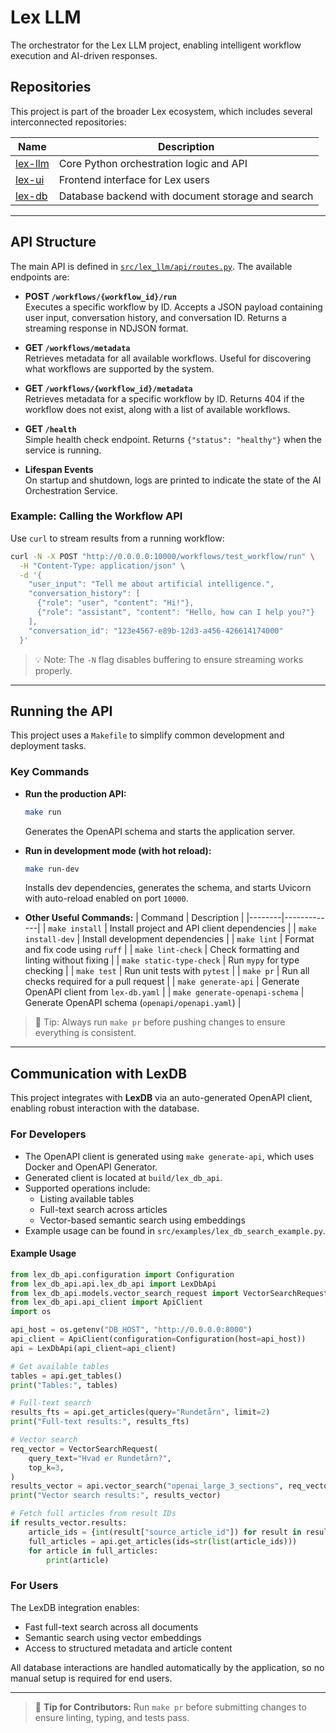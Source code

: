 # Lex LLM
The orchestrator for the Lex LLM project, enabling intelligent workflow execution and AI-driven responses.

## Repositories
This project is part of the broader Lex ecosystem, which includes several interconnected repositories:

| Name      | Description                 |
|---------|-----------------------------|
| [lex-llm] | Core Python orchestration logic and API |
| [lex-ui]  | Frontend interface for Lex users |
| [lex-db]  | Database backend with document storage and search |

[lex-llm]: https://github.com/centre-for-humanities-computing/lex-llm  
[lex-ui]: https://github.com/centre-for-humanities-computing/lex-llm-ui  
[lex-db]: https://github.com/centre-for-humanities-computing/lex-db

---

## API Structure
The main API is defined in [`src/lex_llm/api/routes.py`](src/lex_llm/api/routes.py). The available endpoints are:

- **POST `/workflows/{workflow_id}/run`**  
  Executes a specific workflow by ID. Accepts a JSON payload containing user input, conversation history, and conversation ID. Returns a streaming response in NDJSON format.

- **GET `/workflows/metadata`**  
  Retrieves metadata for all available workflows. Useful for discovering what workflows are supported by the system.

- **GET `/workflows/{workflow_id}/metadata`**  
  Retrieves metadata for a specific workflow by ID. Returns 404 if the workflow does not exist, along with a list of available workflows.

- **GET `/health`**  
  Simple health check endpoint. Returns `{"status": "healthy"}` when the service is running.

- **Lifespan Events**  
  On startup and shutdown, logs are printed to indicate the state of the AI Orchestration Service.

### Example: Calling the Workflow API
Use `curl` to stream results from a running workflow:

```bash
curl -N -X POST "http://0.0.0.0:10000/workflows/test_workflow/run" \
  -H "Content-Type: application/json" \
  -d '{
    "user_input": "Tell me about artificial intelligence.",
    "conversation_history": [
      {"role": "user", "content": "Hi!"},
      {"role": "assistant", "content": "Hello, how can I help you?"}
    ],
    "conversation_id": "123e4567-e89b-12d3-a456-426614174000"
  }'
```

> 💡 Note: The `-N` flag disables buffering to ensure streaming works properly.

---

## Running the API
This project uses a `Makefile` to simplify common development and deployment tasks.

### Key Commands
- **Run the production API:**  
  ```bash
  make run
  ```
  Generates the OpenAPI schema and starts the application server.

- **Run in development mode (with hot reload):**  
  ```bash
  make run-dev
  ```
  Installs dev dependencies, generates the schema, and starts Uvicorn with auto-reload enabled on port `10000`.

- **Other Useful Commands:**
  | Command | Description |
  |--------|-------------|
  | `make install` | Install project and API client dependencies |
  | `make install-dev` | Install development dependencies |
  | `make lint` | Format and fix code using `ruff` |
  | `make lint-check` | Check formatting and linting without fixing |
  | `make static-type-check` | Run `mypy` for type checking |
  | `make test` | Run unit tests with `pytest` |
  | `make pr` | Run all checks required for a pull request |
  | `make generate-api` | Generate OpenAPI client from `lex-db.yaml` |
  | `make generate-openapi-schema` | Generate OpenAPI schema (`openapi/openapi.yaml`) |

> 📌 Tip: Always run `make pr` before pushing changes to ensure everything is consistent.

---

## Communication with LexDB
This project integrates with **LexDB** via an auto-generated OpenAPI client, enabling robust interaction with the database.

### For Developers
- The OpenAPI client is generated using `make generate-api`, which uses Docker and OpenAPI Generator.
- Generated client is located at `build/lex_db_api`.
- Supported operations include:
  - Listing available tables
  - Full-text search across articles
  - Vector-based semantic search using embeddings
- Example usage can be found in `src/examples/lex_db_search_example.py`.

#### Example Usage
```python
from lex_db_api.configuration import Configuration
from lex_db_api.api.lex_db_api import LexDbApi
from lex_db_api.models.vector_search_request import VectorSearchRequest
from lex_db_api.api_client import ApiClient
import os

api_host = os.getenv("DB_HOST", "http://0.0.0.0:8000")
api_client = ApiClient(configuration=Configuration(host=api_host))
api = LexDbApi(api_client=api_client)

# Get available tables
tables = api.get_tables()
print("Tables:", tables)

# Full-text search
results_fts = api.get_articles(query="Rundetårn", limit=2)
print("Full-text results:", results_fts)

# Vector search
req_vector = VectorSearchRequest(
    query_text="Hvad er Rundetårn?",
    top_k=3,
)
results_vector = api.vector_search("openai_large_3_sections", req_vector)
print("Vector search results:", results_vector)

# Fetch full articles from result IDs
if results_vector.results:
    article_ids = {int(result["source_article_id"]) for result in results_vector.results}
    full_articles = api.get_articles(ids=str(list(article_ids)))
    for article in full_articles:
        print(article)
```

### For Users
The LexDB integration enables:
- Fast full-text search across all documents
- Semantic search using vector embeddings
- Access to structured metadata and article content

All database interactions are handled automatically by the application, so no manual setup is required for end users.

---
> 🚀 **Tip for Contributors:** Run `make pr` before submitting changes to ensure linting, typing, and tests pass.
